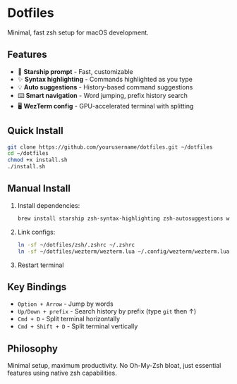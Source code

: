 # Dotfiles

Minimal, fast zsh setup for macOS development.

## Features

- 🚀 **Starship prompt** - Fast, customizable
- ✨ **Syntax highlighting** - Commands highlighted as you type  
- 💡 **Auto suggestions** - History-based command suggestions
- ⌨️ **Smart navigation** - Word jumping, prefix history search
- 🖥️ **WezTerm config** - GPU-accelerated terminal with splitting

## Quick Install

```bash
git clone https://github.com/yourusername/dotfiles.git ~/dotfiles
cd ~/dotfiles
chmod +x install.sh
./install.sh
```

## Manual Install

1. Install dependencies:

   ```bash
   brew install starship zsh-syntax-highlighting zsh-autosuggestions wezterm
   ```

2. Link configs:

   ```bash
   ln -sf ~/dotfiles/zsh/.zshrc ~/.zshrc
   ln -sf ~/dotfiles/wezterm/wezterm.lua ~/.config/wezterm/wezterm.lua
   ```

3. Restart terminal

## Key Bindings

- `Option + Arrow` - Jump by words
- `Up/Down + prefix` - Search history by prefix (type `git` then ↑)
- `Cmd + D` - Split terminal horizontally
- `Cmd + Shift + D` - Split terminal vertically

## Philosophy

Minimal setup, maximum productivity. No Oh-My-Zsh bloat, just essential features using native zsh capabilities.

